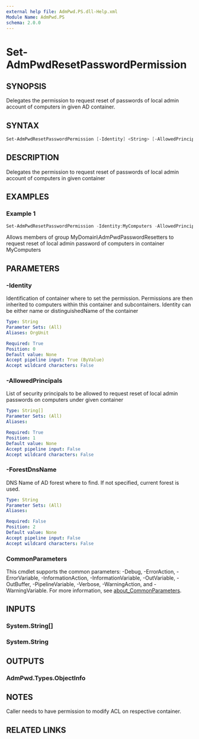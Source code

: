 ```yaml
---
external help file: AdmPwd.PS.dll-Help.xml
Module Name: AdmPwd.PS
schema: 2.0.0
---
```


# Set-AdmPwdResetPasswordPermission

## SYNOPSIS
Delegates the permission to request reset of passwords of local admin account of computers in given AD container.

## SYNTAX

```powershell
Set-AdmPwdResetPasswordPermission [-Identity] <String> [-AllowedPrincipals] <String[]> [[-ForestDnsName] <String>] [<CommonParameters>]
```

## DESCRIPTION
Delegates the permission to request reset of passwords of local admin account of computers in given container

## EXAMPLES

### Example 1
```powershell
Set-AdmPwdResetPasswordPermission -Identity:MyComputers -AllowedPrincipals:MyDomain\AdmPwdPasswordResetters
```

Allows members of group MyDomain\AdmPwdPasswordResetters to request reset of local admin password of computers in container MyComputers

## PARAMETERS

### -Identity
Identification of container where to set the permission.
Permissions are then inherited to computers within this container and subcontainers.
  Identity can be either name or distinguishedName of the container

```yaml
Type: String
Parameter Sets: (All)
Aliases: OrgUnit

Required: True
Position: 0
Default value: None
Accept pipeline input: True (ByValue)
Accept wildcard characters: False
```

### -AllowedPrincipals
List of security principals to be allowed to request reset of local admin passwords on computers under given container

```yaml
Type: String[]
Parameter Sets: (All)
Aliases:

Required: True
Position: 1
Default value: None
Accept pipeline input: False
Accept wildcard characters: False
```

### -ForestDnsName
DNS Name of AD forest where to find. If not specified, current forest is used.

```yaml
Type: String
Parameter Sets: (All)
Aliases:

Required: False
Position: 2
Default value: None
Accept pipeline input: False
Accept wildcard characters: False
```

### CommonParameters
This cmdlet supports the common parameters: -Debug, -ErrorAction, -ErrorVariable, -InformationAction, -InformationVariable, -OutVariable, -OutBuffer, -PipelineVariable, -Verbose, -WarningAction, and -WarningVariable. For more information, see [about_CommonParameters](http://go.microsoft.com/fwlink/?LinkID=113216).

## INPUTS

### System.String[]
### System.String
## OUTPUTS

### AdmPwd.Types.ObjectInfo
## NOTES
Caller needs to have permission to modify ACL on respective container.

## RELATED LINKS
